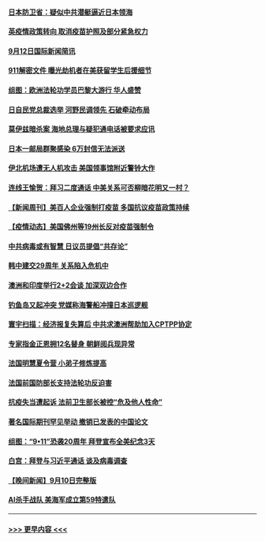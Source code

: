 #### [日本防卫省：疑似中共潜艇逼近日本领海](../pages/prog202/a103214618.md?t=09130352) 
#### [英疫情政策转向 取消疫苗护照及部分紧急权力](../pages/prog202/a103214554.md?t=09130352) 
#### [9月12日国际新闻简讯](../pages/prog202/a103214582.md?t=09130352) 
#### [911解密文件 曝光劫机者在美获留学生后援细节](../pages/prog202/a103214523.md?t=09130352) 
#### [组图：欧洲法轮功学员巴黎大游行 华人盛赞](../pages/prog202/a103214482.md?t=09130352) 
#### [日自民党总裁选举 河野民调领先 石破牵动布局](../pages/prog202/a103214429.md?t=09130352) 
#### [莫伊兹暗杀案 海地总理与疑犯通电话被要求应讯](../pages/prog202/a103214423.md?t=09130352) 
#### [日本一邮局群聚感染 6万封信无法派送](../pages/prog202/a103214368.md?t=09130352) 
#### [伊北机场遭无人机攻击 美国领事馆附近警铃大作](../pages/prog202/a103214333.md?t=09130352) 
#### [连线王愉贺：拜习二度通话 中美关系可否柳暗花明又一村？](../pages/prog202/a103213450.md?t=09130352) 
#### [【新闻周刊】美百人企业强制打疫苗 多国抗议疫苗政策持续](../pages/prog202/a103214174.md?t=09130352) 
#### [【疫情动态】美国佛州等19州长反对疫苗强制令](../pages/prog202/a103214146.md?t=09130352) 
#### [中共病毒或有智慧 日议员提倡“共存论”](../pages/prog202/a103214098.md?t=09130352) 
#### [韩中建交29周年 关系陷入危机中](../pages/prog202/a103214094.md?t=09130352) 
#### [澳洲和印度举行2+2会谈 加深双边合作](../pages/prog202/a103214008.md?t=09130352) 
#### [钓鱼岛又起冲突 党媒称海警船冲撞日本巡逻舰](../pages/prog202/a103214012.md?t=09130352) 
#### [寰宇扫描：经济报复失算后 中共求澳洲帮助加入CPTPP协定](../pages/prog202/a103213992.md?t=09130352) 
#### [专家指金正恩拥12名替身 朝鲜阅兵现异常](../pages/prog202/a103213870.md?t=09130352) 
#### [法国明慧夏令营 小弟子修炼提高](../pages/prog202/a103213815.md?t=09130352) 
#### [法国前国防部长支持法轮功反迫害](../pages/prog202/a103213809.md?t=09130352) 
#### [抗疫失当遭起诉 法前卫生部长被控“危及他人性命”](../pages/prog202/a103213779.md?t=09130352) 
#### [著名国际期刊罕见举动 撤销已发表的中国论文](../pages/prog202/a103213667.md?t=09130352) 
#### [组图：“9•11”恐袭20周年 拜登宣布全美纪念3天](../pages/prog202/a103213610.md?t=09130352) 
#### [白宫：拜登与习近平通话 谈及病毒调查](../pages/prog202/a103213594.md?t=09130352) 
#### [【晚间新闻】9月10日完整版](../pages/prog202/a103213528.md?t=09130352) 
#### [AI杀手战队 美海军成立第59特遣队](../pages/prog202/a103213320.md?t=09130352) 

----
#### [ >>> 更早内容 <<< ](../indexes/prog202-earlier.md)
